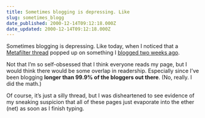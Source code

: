 ```yaml
---
title: Sometimes blogging is depressing. Like
slug: sometimes_blogg
date_published: 2000-12-14T09:12:18.000Z
date_updated: 2000-12-14T09:12:18.000Z
---
```


Sometimes blogging is depressing. Like today, when I noticed that a [Metafilter thread](http://www.metafilter.com/comments.mefi/4786) popped up on something I [blogged two weeks ago](/index.php?blogarch/2000_12_01_archive.php#1526045).

Not that I’m so self-obsessed that I think everyone reads my page, but I would think there would be some overlap in readership. Especially since I’ve been blogging **longer than 99.9% of the bloggers out there**. (No, really. I did the math.)

Of course, it’s just a silly thread, but I was disheartened to see evidence of my sneaking suspicion that all of these pages just evaporate into the ether (net) as soon as I finish typing.
